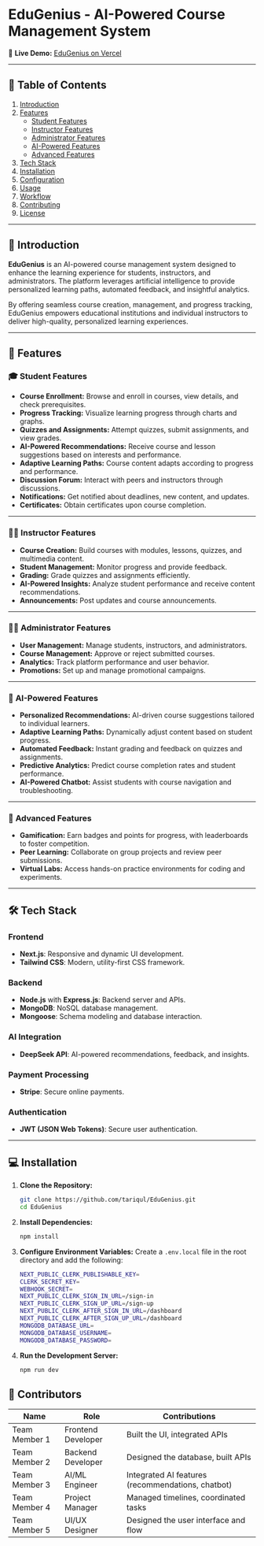 # EduGenius - AI-Powered Course Management System

🚀 **Live Demo:** [EduGenius on Vercel](https://edu-genius.vercel.app/)

---

## 📝 **Table of Contents**

1. [Introduction](#introduction)
2. [Features](#features)
   - [Student Features](#student-features)
   - [Instructor Features](#instructor-features)
   - [Administrator Features](#administrator-features)
   - [AI-Powered Features](#ai-powered-features)
   - [Advanced Features](#advanced-features)
3. [Tech Stack](#tech-stack)
4. [Installation](#installation)
5. [Configuration](#configuration)
6. [Usage](#usage)
7. [Workflow](#workflow)
8. [Contributing](#contributing)
9. [License](#license)

---

## 🌟 **Introduction**

**EduGenius** is an AI-powered course management system designed to enhance the learning experience for students, instructors, and administrators. The platform leverages artificial intelligence to provide personalized learning paths, automated feedback, and insightful analytics.

By offering seamless course creation, management, and progress tracking, EduGenius empowers educational institutions and individual instructors to deliver high-quality, personalized learning experiences.

---

## 🚀 **Features**

### 🎓 **Student Features**

- **Course Enrollment:** Browse and enroll in courses, view details, and check prerequisites.
- **Progress Tracking:** Visualize learning progress through charts and graphs.
- **Quizzes and Assignments:** Attempt quizzes, submit assignments, and view grades.
- **AI-Powered Recommendations:** Receive course and lesson suggestions based on interests and performance.
- **Adaptive Learning Paths:** Course content adapts according to progress and performance.
- **Discussion Forum:** Interact with peers and instructors through discussions.
- **Notifications:** Get notified about deadlines, new content, and updates.
- **Certificates:** Obtain certificates upon course completion.

---

### 🧑‍🏫 **Instructor Features**

- **Course Creation:** Build courses with modules, lessons, quizzes, and multimedia content.
- **Student Management:** Monitor progress and provide feedback.
- **Grading:** Grade quizzes and assignments efficiently.
- **AI-Powered Insights:** Analyze student performance and receive content recommendations.
- **Announcements:** Post updates and course announcements.

---

### 👨‍💼 **Administrator Features**

- **User Management:** Manage students, instructors, and administrators.
- **Course Management:** Approve or reject submitted courses.
- **Analytics:** Track platform performance and user behavior.
- **Promotions:** Set up and manage promotional campaigns.

---

### 🤖 **AI-Powered Features**

- **Personalized Recommendations:** AI-driven course suggestions tailored to individual learners.
- **Adaptive Learning Paths:** Dynamically adjust content based on student progress.
- **Automated Feedback:** Instant grading and feedback on quizzes and assignments.
- **Predictive Analytics:** Predict course completion rates and student performance.
- **AI-Powered Chatbot:** Assist students with course navigation and troubleshooting.

---

### 🏅 **Advanced Features**

- **Gamification:** Earn badges and points for progress, with leaderboards to foster competition.
- **Peer Learning:** Collaborate on group projects and review peer submissions.
- **Virtual Labs:** Access hands-on practice environments for coding and experiments.

---

## 🛠️ **Tech Stack**

### Frontend

- **Next.js**: Responsive and dynamic UI development.
- **Tailwind CSS**: Modern, utility-first CSS framework.

### Backend

- **Node.js** with **Express.js**: Backend server and APIs.
- **MongoDB**: NoSQL database management.
- **Mongoose**: Schema modeling and database interaction.

### AI Integration

- **DeepSeek API**: AI-powered recommendations, feedback, and insights.

### Payment Processing

- **Stripe**: Secure online payments.

### Authentication

- **JWT (JSON Web Tokens)**: Secure user authentication.

---

## 💻 **Installation**

1. **Clone the Repository:**

   ```bash
   git clone https://github.com/tariqul/EduGenius.git
   cd EduGenius
   ```

2. **Install Dependencies:**

   ```bash
   npm install
   ```

3. **Configure Environment Variables:**
   Create a `.env.local` file in the root directory and add the following:

   ```bash
   NEXT_PUBLIC_CLERK_PUBLISHABLE_KEY=
   CLERK_SECRET_KEY=
   WEBHOOK_SECRET=
   NEXT_PUBLIC_CLERK_SIGN_IN_URL=/sign-in
   NEXT_PUBLIC_CLERK_SIGN_UP_URL=/sign-up
   NEXT_PUBLIC_CLERK_AFTER_SIGN_IN_URL=/dashboard
   NEXT_PUBLIC_CLERK_AFTER_SIGN_UP_URL=/dashboard
   MONGODB_DATABASE_URL=
   MONGODB_DATABASE_USERNAME=
   MONGODB_DATABASE_PASSWORD=
   ```

4. **Run the Development Server:**
   ```bash
   npm run dev
   ```

## 👥 **Contributors**

| Name          | Role               | Contributions                                     |
| ------------- | ------------------ | ------------------------------------------------- |
| Team Member 1 | Frontend Developer | Built the UI, integrated APIs                     |
| Team Member 2 | Backend Developer  | Designed the database, built APIs                 |
| Team Member 3 | AI/ML Engineer     | Integrated AI features (recommendations, chatbot) |
| Team Member 4 | Project Manager    | Managed timelines, coordinated tasks              |
| Team Member 5 | UI/UX Designer     | Designed the user interface and flow              |
